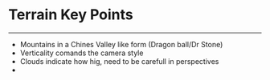 # Terrain Key Points
---

- Mountains in a Chines Valley like form (Dragon ball/Dr Stone)
- Verticality comands the camera style
- Clouds indicate how hig, need to be carefull in perspectives
- 